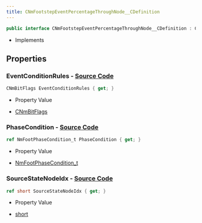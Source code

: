 ```yaml
---
title: CNmFootstepEventPercentageThroughNode__CDefinition
---
```


```csharp
public interface CNmFootstepEventPercentageThroughNode__CDefinition : CNmFloatValueNode__CDefinition, CNmValueNode__CDefinition, CNmGraphNode__CDefinition, ISchemaClass<CNmGraphNode__CDefinition>, ISchemaClass<CNmValueNode__CDefinition>, ISchemaClass<CNmFloatValueNode__CDefinition>, ISchemaClass<CNmFootstepEventPercentageThroughNode__CDefinition>, ISchemaField, ISchemaClass, INativeHandle
```

- Implements

## Properties

### **EventConditionRules** - [Source Code](https://github.com/swiftly-solution/swiftlys2/blob/main/managed/src/SwiftlyS2.Generated/Schemas/Interfaces/CNmFootstepEventPercentageThroughNode__CDefinition.cs#L20)

```csharp
CNmBitFlags EventConditionRules { get; }
```

- Property Value

- [CNmBitFlags](/docs/api/shared/schemadefinitions/cnmbitflags)

### **PhaseCondition** - [Source Code](https://github.com/swiftly-solution/swiftlys2/blob/main/managed/src/SwiftlyS2.Generated/Schemas/Interfaces/CNmFootstepEventPercentageThroughNode__CDefinition.cs#L18)

```csharp
ref NmFootPhaseCondition_t PhaseCondition { get; }
```

- Property Value

- [NmFootPhaseCondition_t](/docs/api/shared/schemadefinitions/nmfootphasecondition_t)

### **SourceStateNodeIdx** - [Source Code](https://github.com/swiftly-solution/swiftlys2/blob/main/managed/src/SwiftlyS2.Generated/Schemas/Interfaces/CNmFootstepEventPercentageThroughNode__CDefinition.cs#L16)

```csharp
ref short SourceStateNodeIdx { get; }
```

- Property Value

- [short](https://learn.microsoft.com/dotnet/api/system.int16)

